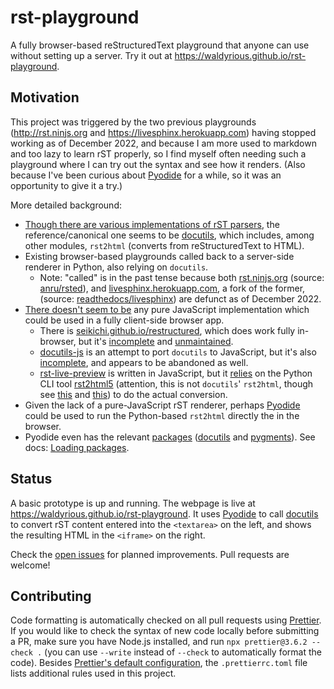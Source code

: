 # rst-playground

A fully browser-based reStructuredText playground
that anyone can use without setting up a server.
Try it out at <https://waldyrious.github.io/rst-playground>.

## Motivation

This project was triggered by the two previous playgrounds
(<http://rst.ninjs.org> and <https://livesphinx.herokuapp.com>)
having stopped working as of December 2022,
and because I am more used to markdown and too lazy to learn rST properly,
so I find myself often needing such a playground
where I can try out the syntax and see how it renders.
(Also because I've been curious about [Pyodide](https://pyodide.org) for a while,
so it was an opportunity to give it a try.)

More detailed background:

- [Though there are various implementations of rST parsers](https://stackoverflow.com/q/2746692/266309),
  the reference/canonical one seems to be [docutils](https://docutils.sourceforge.io),
  which includes, among other modules, `rst2html` (converts from reStructuredText to HTML).
- Existing browser-based playgrounds called back to a server-side renderer in Python, also relying on `docutils`.
  - Note: "called" is in the past tense because both
    [rst.ninjs.org](http://rst.ninjs.org)
    (source: [anru/rsted](https://github.com/anru/rsted)),
    and [livesphinx.herokuapp.com](https://livesphinx.herokuapp.com/), a fork of the former,
    (source: [readthedocs/livesphinx](https://github.com/readthedocs/livesphinx))
    are defunct as of December 2022.
- [There doesn't seem to be](https://stackoverflow.com/q/16335197/266309)
  any pure JavaScript implementation which could be used in a fully client-side browser app.
  - There is [seikichi.github.io/restructured](https://seikichi.github.io/restructured/),
    which does work fully in-browser,
    but it's [incomplete](https://github.com/seikichi/restructured/#progress)
    and [unmaintained](https://github.com/seikichi/restructured/issues/15).
  - [docutils-js](https://github.com/docutils-js/docutils-js) is an attempt to port `docutils` to JavaScript,
    but it's also [incomplete](https://github.com/docutils-js/docutils-js#addendum),
    and appears to be abandoned as well.
  - [rst-live-preview](https://github.com/frantic1048/rst-live-preview) is written in JavaScript,
    but it [relies](https://github.com/frantic1048/rst-live-preview/blob/42fac8658/rst-loader.js#L17)
    on the Python CLI tool [rst2html5](https://github.com/marianoguerra/rst2html5/)
    (attention, this is not `docutils`' `rst2html`,
    though see [this](https://github.com/marianoguerra/rst2html5/issues/20)
    and [this](https://github.com/marianoguerra/rst2html5/issues/87))
    to do the actual conversion.
- Given the lack of a pure-JavaScript rST renderer, perhaps [Pyodide](https://pyodide.org) could be used
  to run the Python-based `rst2html` directly the in the browser.
- Pyodide even has the relevant [packages](https://pyodide.org/en/0.19.1/usage/packages-in-pyodide.html)
  ([docutils](https://docutils.sourceforge.io) and [pygments](https://pygments.org)).
  See docs: [Loading packages](https://pyodide.org/en/0.19.1/usage/loading-packages.html#loading-packages).

## Status

A basic prototype is up and running.
The webpage is live at <https://waldyrious.github.io/rst-playground>.
It uses [Pyodide](https://pyodide.org) to call [docutils](https://docutils.sourceforge.io)
to convert rST content entered into the `<textarea>` on the left,
and shows the resulting HTML in the `<iframe>` on the right.

Check the [open issues](https://github.com/waldyrious/rst-playground/issues) for planned improvements.
Pull requests are welcome!

## Contributing

Code formatting is automatically checked on all pull requests using [Prettier](https://prettier.io/).
If you would like to check the syntax of new code locally before submitting a PR,
make sure you have Node.js installed, and run `npx prettier@3.6.2 --check .`
(you can use `--write` instead of `--check` to automatically format the code).
Besides [Prettier's default configuration](https://prettier.io/docs/options),
the `.prettierrc.toml` file lists additional rules used in this project.
